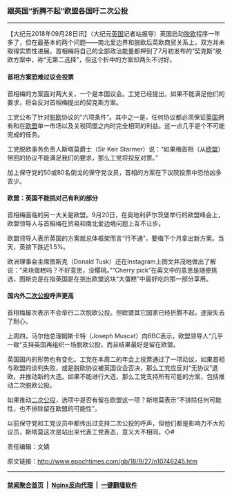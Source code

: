 ### 跟英国“折腾不起”欧盟各国吁二次公投
------------------------

<p>【大纪元2018年09月28日讯】（大纪元<a href="http://www.epochtimes.com/gb/tag/%E8%8B%B1%E5%9B%BD.html">英国</a>记者站报导）英国启动<a href="http://www.epochtimes.com/gb/tag/%E8%84%B1%E6%AC%A7.html">脱欧</a>程序一年多了，但在最基本的两个问题——南北爱边界和脱欧后英欧商贸关系上，双方并未取得实质性进展。首相梅将自己的全部政治能量都押到了7月初发布的“契克斯”脱欧方案中，称“无第二选择”，但这个折中的方案却两头不讨好。</p>
<h4>首相方案恐难过议会投票</h4>
<p>首相梅的方案面对两大关，一个是本国议会。工党已经提出，如果不能满足他们的要求，将会反对首相梅提出的契克斯方案。</p>
<p>工党公布了针对<a href="http://www.epochtimes.com/gb/tag/%E8%84%B1%E6%AC%A7.html">脱欧</a>协议的“六项条件”。其中之一是，任何协议都必须保证<a href="http://www.epochtimes.com/gb/tag/%E8%8B%B1%E5%9B%BD.html">英国</a>拥有和在<a href="http://www.epochtimes.com/gb/tag/%E6%AC%A7%E7%9B%9F.html">欧盟</a>单一市场以及关税同盟之内时完全相同的利益。这一点几乎是个不可能完成的任务。</p>
<p>工党脱欧事务负责人斯塔莫爵士（Sir Keir Starmer）说：“如果梅首相（从<a href="http://www.epochtimes.com/gb/tag/%E6%AC%A7%E7%9B%9F.html">欧盟</a>）带回的协议不能满足我们的要求，那么工党将投反对票。”</p>
<p>加上保守党的50或80名倒戈的保守党议员，首相的方案在下议院投票中恐怕凶多吉少。</p>
<h4>欧盟：英国不能挑对己有利的部分</h4>
<p>首相梅面临的另一大关是欧盟。9月20日，在奥地利萨尔茨堡举行的欧盟峰会上，欧盟领导人与首相梅在贸易和南北爱边境问题上互不让步。</p>
<p>欧盟领导人表示英国的方案就总体框架而言“行不通”，要梅下个月拿出新方案。当天，英镑下跌近1.5%。</p>
<p>欧洲理事会主席图斯克（Donald Tusk）还在Instagram上图文并茂地做出了解说：“来块蛋糕吗？不好意思，没樱桃。”“Cherry pick”在英文中的意思是随便挑选，图斯克是在指英国是在挑出欧盟这块“大蛋糕”中最好吃的那一部分享用。</p>
<h4>国内外<a href="http://www.epochtimes.com/gb/tag/%E4%BA%8C%E6%AC%A1%E5%85%AC%E6%8A%95.html">二次公投</a>呼声更高</h4>
<p>首相梅屡次表示不会举行二次脱欧公投。但欧盟其它国家已经折腾不起，逐渐失去了耐心。</p>
<p>上周四，马尔他总理姆斯卡特（Joseph Muscat）向BBC表示，欧盟领导人“几乎一致”支持英国再组织一场脱欧公投，而且结果最好是留在欧盟。</p>
<p>英国国内的形势也有变化。工党在本周二的年会上投票通过了一项动议，如果首相与欧盟的谈判失败，或是脱欧协议被英国议会否决，那么工党应反对“无协议”退欧，并推动新的大选。如果不能进行大选，那么工党支持所有可能的方案，包括推动二次脱欧公投。</p>
<p>如果推动<a href="http://www.epochtimes.com/gb/tag/%E4%BA%8C%E6%AC%A1%E5%85%AC%E6%8A%95.html">二次公投</a>，选项中是否有留在欧盟这一项？斯塔莫表示“不排除任何可能性，也不排除留在欧盟的可能性”。</p>
<p>以前保守党和工党议员中都传出过支持二次公投的呼声，但他们都是影响力不大的议员，斯塔莫这次是站出来代表工党表态，意义大不相同。◇#</p>
<p>责任编辑：文婧</p>

原文链接：http://www.epochtimes.com/gb/18/9/27/n10746245.htm


------------------------
#### [禁闻聚合首页](https://github.com/gfw-breaker/banned-news/blob/master/README.md) &nbsp;|&nbsp; [Nginx反向代理](https://github.com/gfw-breaker/open-proxy/blob/master/README.md) &nbsp;|&nbsp; [一键翻墙软件](https://github.com/gfw-breaker/nogfw/blob/master/README.md)